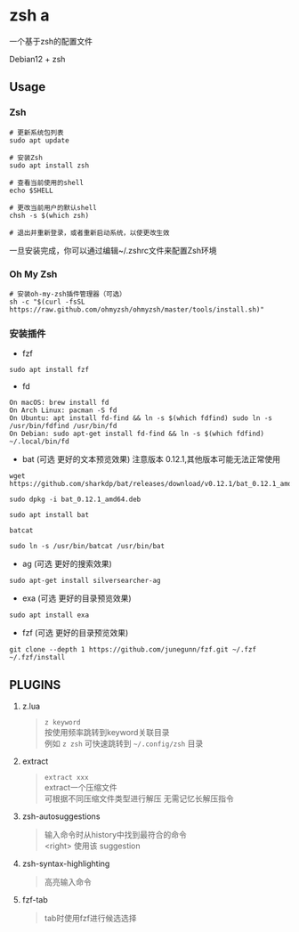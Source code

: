 # zsh a

一个基于zsh的配置文件

Debian12 + zsh 

## Usage

### Zsh

```shell
# 更新系统包列表
sudo apt update

# 安装Zsh
sudo apt install zsh

# 查看当前使用的shell
echo $SHELL

# 更改当前用户的默认shell
chsh -s $(which zsh)

# 退出并重新登录，或者重新启动系统，以使更改生效

```

一旦安装完成，你可以通过编辑~/.zshrc文件来配置Zsh环境

### Oh My Zsh

```shell
# 安装oh-my-zsh插件管理器（可选）
sh -c "$(curl -fsSL https://raw.github.com/ohmyzsh/ohmyzsh/master/tools/install.sh)"
```

### 安装插件

- fzf
```shell
sudo apt install fzf
```

- fd
```shell
On macOS: brew install fd
On Arch Linux: pacman -S fd
On Ubuntu: apt install fd-find && ln -s $(which fdfind) sudo ln -s /usr/bin/fdfind /usr/bin/fd
On Debian: sudo apt-get install fd-find && ln -s $(which fdfind) ~/.local/bin/fd
```

- bat (可选 更好的文本预览效果) 注意版本 0.12.1,其他版本可能无法正常使用
```shell
wget https://github.com/sharkdp/bat/releases/download/v0.12.1/bat_0.12.1_amd64.deb

sudo dpkg -i bat_0.12.1_amd64.deb

sudo apt install bat

batcat

sudo ln -s /usr/bin/batcat /usr/bin/bat
```


- ag (可选 更好的搜索效果)
```shell
sudo apt-get install silversearcher-ag
```

- exa (可选 更好的目录预览效果)

```shell
sudo apt install exa
```


- fzf (可选 更好的目录预览效果)
```shell
git clone --depth 1 https://github.com/junegunn/fzf.git ~/.fzf
~/.fzf/install
```


## PLUGINS

1. z.lua
    > `z keyword`  
    > 按使用频率跳转到keyword关联目录  
    > 例如 `z zsh` 可快速跳转到 `~/.config/zsh` 目录  

2. extract  
    > `extract xxx`  
    > extract一个压缩文件  
    > 可根据不同压缩文件类型进行解压 无需记忆长解压指令  

3. zsh-autosuggestions  
    > 输入命令时从history中找到最符合的命令  
    > \<right> 使用该 suggestion  

4. zsh-syntax-highlighting  
    > 高亮输入命令  

5. fzf-tab  
    > tab时使用fzf进行候选选择  


